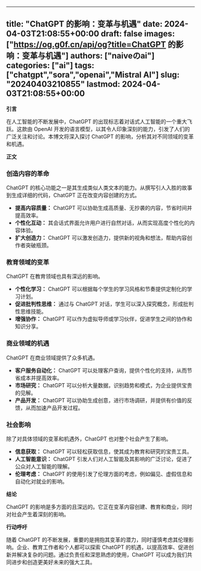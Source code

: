 
---
title: "ChatGPT 的影响：变革与机遇"
date: 2024-04-03T21:08:55+00:00
draft: false
images: ["https://og.g0f.cn/api/og?title=ChatGPT 的影响：变革与机遇"]
authors: ["naiveのai"]
categories: ["ai"]
tags: ["chatgpt","sora","openai","Mistral AI"]
slug: "20240403210855"
lastmod: 2024-04-03T21:08:55+00:00
---
**引言**

在人工智能的不断发展中，ChatGPT 的出现标志着对话式人工智能的一个重大飞跃。这款由 OpenAI 开发的语言模型，以其令人印象深刻的能力，引发了人们的广泛关注和讨论。本博文将深入探讨 ChatGPT 的影响，分析其对不同领域的变革和机遇。

**正文**

### 创造内容的革命

ChatGPT 的核心功能之一是其生成类似人类文本的能力。从撰写引人入胜的故事到生成详细的代码，ChatGPT 正在改变内容创建的方式。

- **提高内容质量：** ChatGPT 可以协助生成高质量、无抄袭的内容，节省时间并提高效率。
- **个性化互动：** 其会话式界面允许用户进行自然对话，从而实现高度个性化的内容体验。
- **扩大创造力：** ChatGPT 可以激发创造力，提供新的视角和想法，帮助内容创作者突破瓶颈。

### 教育领域的变革

ChatGPT 在教育领域也具有深远的影响。

- **个性化学习：** ChatGPT 可以根据每个学生的学习风格和节奏提供定制化的学习计划。
- **促进批判性思维：** 通过与 ChatGPT 对话，学生可以深入探究概念，形成批判性思维技能。
- **增强协作：** ChatGPT 可以作为虚拟导师或学习伙伴，促进学生之间的协作和知识分享。

### 商业领域的机遇

ChatGPT 在商业领域提供了众多机遇。

- **客户服务自动化：** ChatGPT 可以处理客户查询，提供个性化的支持，从而节省成本并提高效率。
- **市场研究：** ChatGPT 可以分析大量数据，识别趋势和模式，为企业提供宝贵的见解。
- **产品开发：** ChatGPT 可以协助生成创意，进行市场调研，并提供有价值的反馈，从而加速产品开发过程。

### 社会影响

除了对具体领域的变革和机遇外，ChatGPT 也对整个社会产生了影响。

- **信息获取：** ChatGPT 可以轻松获取信息，使其成为教育和研究的宝贵工具。
- **人工智能意识：** ChatGPT 引发人们对人工智能及其影响的广泛讨论，促进了公众对人工智能的理解。
- **伦理考虑：** ChatGPT 的使用引发了伦理方面的考虑，例如偏见、虚假信息和自动化对就业的影响。

**结论**

ChatGPT 的影响是多方面的且深远的。它正在变革内容创建、教育和商业，同时对社会产生着深刻的影响。

**行动呼吁**

随着 ChatGPT 的不断发展，重要的是拥抱其变革的潜力，同时谨慎考虑其伦理影响。企业、教育工作者和个人都可以探索 ChatGPT 的机遇，以提高效率、促进创新并解决复杂的问题。通过负责任和深思熟虑的使用，ChatGPT 可以成为我们共同进步和创造更美好未来的强大工具。